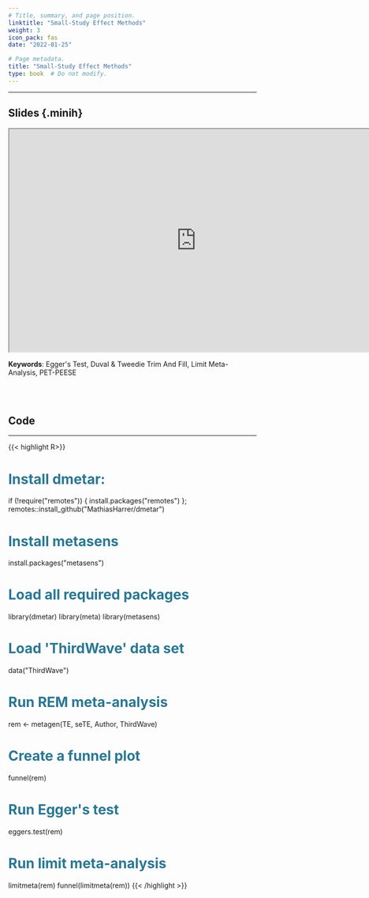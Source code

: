 ```yaml
---
# Title, summary, and page position.
linktitle: "Small-Study Effect Methods"
weight: 3
icon_pack: fas
date: "2022-01-25"

# Page metadata.
title: "Small-Study Effect Methods"
type: book  # Do not modify.
---
```


<style>
code{
  color: #2a7792;
}
.hljs{
  font-size: 16px
}
.minih{
  font-size: 1px;
  margin: 0px 0px 0px 0px;
}

.highlight {
    position: relative;
}
.highlight pre {
    padding: 15px;
}
.highlight-copy-btn {
    position: absolute;
    top: 7px;
    right: 7px;
    border: 0;
    border-radius: 4px;
    padding: 5px;
    font-size: 0.7em;
    line-height: 1.8;
    color: #fff;
    background-color: #777;
    min-width: 55px;
    text-align: center;
}
.highlight-copy-btn:hover {
    background-color: #666;
}
</style>

---


## Slides {.minih}

<iframe src="https://drive.google.com/file/d/1AxeWCcVQym1XfqIiHVQz8FiYautE1-XP/preview" width="757" height="452" allow="autoplay"></iframe>

**Keywords**: Egger's Test, Duval & Tweedie Trim And Fill, Limit Meta-Analysis, PET-PEESE

<br></br>

## Code

---

{{< highlight R>}}
# Install dmetar:
if (!require("remotes")) {
  install.packages("remotes")
}; remotes::install_github("MathiasHarrer/dmetar")

# Install metasens
install.packages("metasens")

# Load all required packages
library(dmetar)
library(meta)
library(metasens)

# Load 'ThirdWave' data set
data("ThirdWave")

# Run REM meta-analysis
rem <- metagen(TE, seTE, Author, ThirdWave)

# Create a funnel plot
funnel(rem)

# Run Egger's test
eggers.test(rem)

# Run limit meta-analysis
limitmeta(rem)
funnel(limitmeta(rem))
{{< /highlight >}}


<style>
h1 {color: #2a7792;}
</style>


